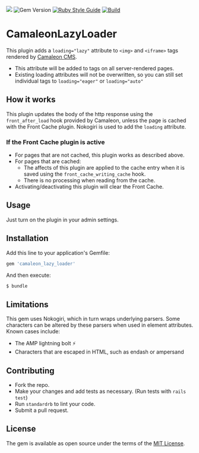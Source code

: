 ![](https://img.shields.io/badge/ruby-2.6%2B-red.svg)
![Gem Version](https://img.shields.io/gem/v/camaleon_lazy_loader.svg?colorB=blue)
[![Ruby Style Guide](https://img.shields.io/badge/code_style-standard-brightgreen.svg)](https://github.com/testdouble/standard)
[![Build](https://github.com/brian-kephart/camaleon_lazy_loader/actions/workflows/build.yml/badge.svg)](https://github.com/brian-kephart/camaleon_lazy_loader/actions/workflows/build.yml)

# CamaleonLazyLoader
This plugin adds a `loading="lazy"` attribute to `<img>` and `<iframe>` tags rendered by [Camaleon CMS](https://github.com/owen2345/camaleon-cms).
- This attribute will be added to tags on all server-rendered pages.
- Existing loading attributes will not be overwritten, so you can still set individual tags to `loading="eager"` or `loading="auto"`

## How it works
This plugin updates the body of the http response using the `front_after_load` hook provided by Camaleon, unless the page is cached with the Front Cache plugin. Nokogiri is used to add the `loading` attribute.

### If the Front Cache plugin is active
- For pages that are not cached, this plugin works as described above.
- For pages that are cached:
    - The affects of this plugin are applied to the cache entry when it is saved using the `front_cache_writing_cache` hook.
    - There is no processing when reading from the cache.
- Activating/deactivating this plugin will clear the Front Cache.

## Usage
Just turn on the plugin in your admin settings.

## Installation
Add this line to your application's Gemfile:

```ruby
gem 'camaleon_lazy_loader'
```

And then execute:
```bash
$ bundle
```

## Limitations
This gem uses Nokogiri, which in turn wraps underlying parsers. Some characters can be altered by these parsers when used in element attributes. Known cases include:
- The AMP lightning bolt ⚡
- Characters that are escaped in HTML, such as endash or ampersand

## Contributing
- Fork the repo.
- Make your changes and add tests as necessary. (Run tests with `rails test`)
- Run `standardrb` to lint your code.
- Submit a pull request.

## License
The gem is available as open source under the terms of the [MIT License](https://opensource.org/licenses/MIT).
